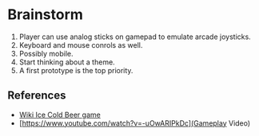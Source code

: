 # Brainstorm
  1. Player can use analog sticks on gamepad to emulate arcade joysticks.
  1. Keyboard and mouse conrols as well.
  1. Possibly mobile.
  1. Start thinking about a theme.
  1. A first prototype is the top priority.
## References
 - [Wiki Ice Cold Beer game](https://en.wikipedia.org/wiki/Ice_Cold_Beer)
 - [https://www.youtube.com/watch?v=-uOwARIPkDc](Gameplay Video)
 
